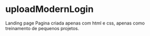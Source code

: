# uploadModernLogin
Landing page
Pagina criada apenas com html e css,  apenas como treinamento de  pequenos projetos.
